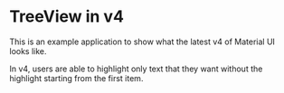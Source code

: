 # TreeView in v4

This is an example application to show what the latest v4 of Material UI looks like.

In v4, users are able to highlight only text that they want without the highlight starting from the first item.
